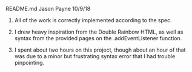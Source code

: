 README.md
Jason Payne
10/9/18

1) All of the work is correctly implemented according to the spec. 

2) I drew heavy inspiration from the Double Rainbow HTML, as well as syntax from the provided pages on the .addEventListener function.

3) I spent about two hours on this project, though about an hour of that was due to a minor but frustrating syntax error that I had trouble pinpointing.